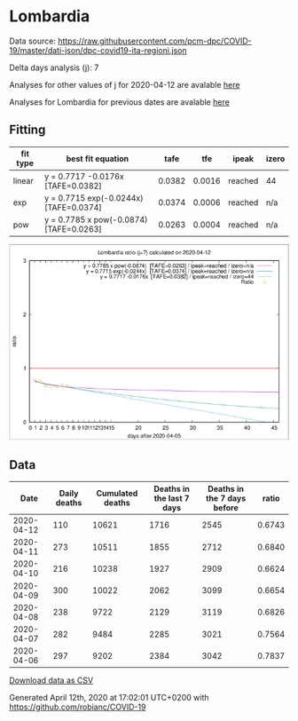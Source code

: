# Lombardia

Data source: https://raw.githubusercontent.com/pcm-dpc/COVID-19/master/dati-json/dpc-covid19-ita-regioni.json

Delta days analysis (j): 7

Analyses for other values of j for 2020-04-12 are avalable [here](../2020-04-12/README.md)

Analyses for Lombardia for previous dates are avalable [here](../README.md)

## Fitting 
|fit type|best fit equation|tafe|tfe|ipeak|izero|
|-------|-----|--------|------|---|---|
|linear|y = 0.7717 -0.0176x  [TAFE=0.0382]|0.0382|0.0016|reached|44|
|exp|y = 0.7715 exp(-0.0244x)  [TAFE=0.0374]|0.0374|0.0006|reached|n/a|
|pow|y = 0.7785 x pow(-0.0874)  [TAFE=0.0263]|0.0263|0.0004|reached|n/a|

![Plot](COVID-19_lombardia_j7_2020-04-12.png)

## Data
|Date|Daily deaths|Cumulated deaths|Deaths in the last 7 days|Deaths in the 7 days before|ratio|
|----|----------|-----------|-------|--------------------|-----|
|2020-04-12|110|10621|1716|2545|0.6743|
|2020-04-11|273|10511|1855|2712|0.6840|
|2020-04-10|216|10238|1927|2909|0.6624|
|2020-04-09|300|10022|2062|3099|0.6654|
|2020-04-08|238|9722|2129|3119|0.6826|
|2020-04-07|282|9484|2285|3021|0.7564|
|2020-04-06|297|9202|2384|3042|0.7837|

[Download data as CSV](COVID-19_lombardia_j7_2020-04-12.csv)

Generated April 12th, 2020 at 17:02:01 UTC+0200 with https://github.com/robianc/COVID-19
